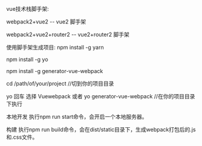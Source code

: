 vue技术栈脚手架:

webpack2+vue2 -- vue2 脚手架

webpack2+vue2+router2 -- vue2+router2 脚手架

使用脚手架生成项目:
npm install -g yarn

npm install -g yo

npm install -g generator-vue-webpack

cd /path/of/your/project //切到你的项目目录

yo 回车 选择 Vuewebpack 或者
yo generator-vue-webpack //在你的项目目录下执行

本地开发
执行npm run start命令，会开启一个本地服务器。

构建
执行npm run build命令，会在dist/static目录下，生成webpack打包后的.js和.css文件。
